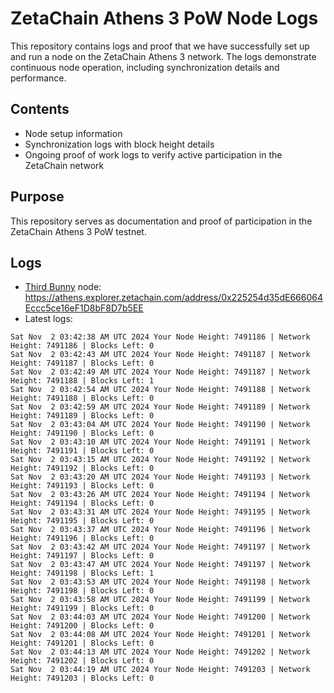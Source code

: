# ZetaChain Athens 3 PoW Node Logs
This repository contains logs and proof that we have successfully set up and run a node on the ZetaChain Athens 3 network. The logs demonstrate continuous node operation, including synchronization details and performance.

## Contents
- Node setup information
- Synchronization logs with block height details
- Ongoing proof of work logs to verify active participation in the ZetaChain network

## Purpose
This repository serves as documentation and proof of participation in the ZetaChain Athens 3 PoW testnet.

## Logs

- [Third Bunny](https://thirdbunny.xyz/) node: https://athens.explorer.zetachain.com/address/0x225254d35dE666064Eccc5ce16eF1D8bF8D7b5EE
- Latest logs:
```
Sat Nov  2 03:42:38 AM UTC 2024 Your Node Height: 7491186 | Network Height: 7491186 | Blocks Left: 0
Sat Nov  2 03:42:43 AM UTC 2024 Your Node Height: 7491187 | Network Height: 7491187 | Blocks Left: 0
Sat Nov  2 03:42:49 AM UTC 2024 Your Node Height: 7491187 | Network Height: 7491188 | Blocks Left: 1
Sat Nov  2 03:42:54 AM UTC 2024 Your Node Height: 7491188 | Network Height: 7491188 | Blocks Left: 0
Sat Nov  2 03:42:59 AM UTC 2024 Your Node Height: 7491189 | Network Height: 7491189 | Blocks Left: 0
Sat Nov  2 03:43:04 AM UTC 2024 Your Node Height: 7491190 | Network Height: 7491190 | Blocks Left: 0
Sat Nov  2 03:43:10 AM UTC 2024 Your Node Height: 7491191 | Network Height: 7491191 | Blocks Left: 0
Sat Nov  2 03:43:15 AM UTC 2024 Your Node Height: 7491192 | Network Height: 7491192 | Blocks Left: 0
Sat Nov  2 03:43:20 AM UTC 2024 Your Node Height: 7491193 | Network Height: 7491193 | Blocks Left: 0
Sat Nov  2 03:43:26 AM UTC 2024 Your Node Height: 7491194 | Network Height: 7491194 | Blocks Left: 0
Sat Nov  2 03:43:31 AM UTC 2024 Your Node Height: 7491195 | Network Height: 7491195 | Blocks Left: 0
Sat Nov  2 03:43:37 AM UTC 2024 Your Node Height: 7491196 | Network Height: 7491196 | Blocks Left: 0
Sat Nov  2 03:43:42 AM UTC 2024 Your Node Height: 7491197 | Network Height: 7491197 | Blocks Left: 0
Sat Nov  2 03:43:47 AM UTC 2024 Your Node Height: 7491197 | Network Height: 7491198 | Blocks Left: 1
Sat Nov  2 03:43:53 AM UTC 2024 Your Node Height: 7491198 | Network Height: 7491198 | Blocks Left: 0
Sat Nov  2 03:43:58 AM UTC 2024 Your Node Height: 7491199 | Network Height: 7491199 | Blocks Left: 0
Sat Nov  2 03:44:03 AM UTC 2024 Your Node Height: 7491200 | Network Height: 7491200 | Blocks Left: 0
Sat Nov  2 03:44:08 AM UTC 2024 Your Node Height: 7491201 | Network Height: 7491201 | Blocks Left: 0
Sat Nov  2 03:44:13 AM UTC 2024 Your Node Height: 7491202 | Network Height: 7491202 | Blocks Left: 0
Sat Nov  2 03:44:19 AM UTC 2024 Your Node Height: 7491203 | Network Height: 7491203 | Blocks Left: 0
```
